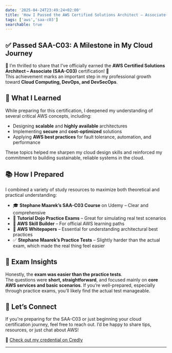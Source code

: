 ```yaml
---
date: '2025-04-24T23:49:24+02:00'
title: 'How I Passed the AWS Certified Solutions Architect – Associate(SAA-C03)'
tags: ['aws','saa-c03']
searchable: true
---
```



## ✅ Passed SAA-C03: A Milestone in My Cloud Journey

🎉 I’m thrilled to share that I’ve officially earned the **AWS Certified Solutions Architect – Associate (SAA-C03)** certification! 🎉  
This achievement marks an important step in my professional growth toward **Cloud Computing, DevOps, and DevSecOps**.

## 🚀 What I Learned

While preparing for this certification, I deepened my understanding of several critical AWS concepts, including:

- Designing **scalable** and **highly available** architectures  
- Implementing **secure** and **cost-optimized** solutions  
- Applying **AWS best practices** for fault tolerance, automation, and performance

These topics helped me sharpen my cloud design skills and reinforced my commitment to building sustainable, reliable systems in the cloud.

## 📚 How I Prepared

I combined a variety of study resources to maximize both theoretical and practical understanding:

- 🎓 **Stephane Maarek’s SAA-C03 Course** on Udemy – Clear and comprehensive  
- 🧠 **Tutorial Dojo Practice Exams** – Great for simulating real test scenarios  
- 📘 **AWS Skill Builder** – For official AWS learning paths  
- 📄 **AWS Whitepapers** – Essential for understanding architectural best practices  
- ✅ **Stephane Maarek’s Practice Tests** – Slightly harder than the actual exam, which made the real thing feel easier

## 📝 Exam Insights

Honestly, the **exam was easier than the practice tests**.  
The questions were **short, straightforward**, and focused mainly on **core AWS services and basic scenarios**. If you’re well-prepared, especially through practice exams, you’ll likely find the actual test manageable.

## 💬 Let’s Connect

If you're preparing for the SAA-C03 or just beginning your cloud certification journey, feel free to reach out. I’d be happy to share tips, resources, or just chat about AWS!

🔗 [Check out my credential on Credly](https://www.credly.com/badges/8c0a3ea9-42f6-46cc-9c66-f91f0e434df2/linked_in?t=ssvi8v)

---

